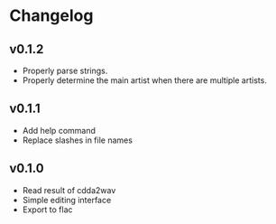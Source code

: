 # Changelog

## v0.1.2
- Properly parse strings.
- Properly determine the main artist when there are multiple artists.

## v0.1.1
- Add help command
- Replace slashes in file names

## v0.1.0
- Read result of cdda2wav
- Simple editing interface
- Export to flac

